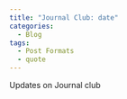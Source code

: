 ```yaml
---
title: "Journal Club: date"
categories:
  - Blog
tags:
  - Post Formats
  - quote
---
```


Updates on Journal club
